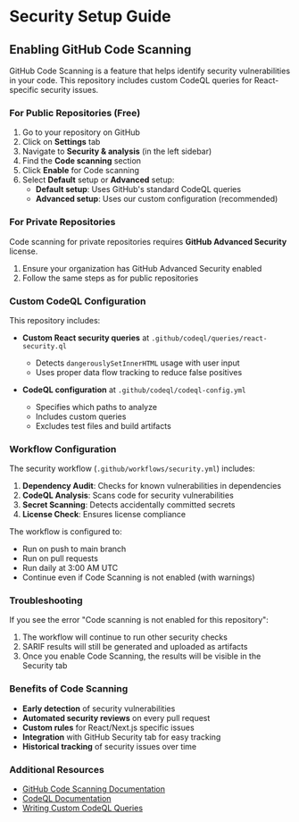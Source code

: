# Security Setup Guide

## Enabling GitHub Code Scanning

GitHub Code Scanning is a feature that helps identify security vulnerabilities in your code. This repository includes custom CodeQL queries for React-specific security issues.

### For Public Repositories (Free)

1. Go to your repository on GitHub
2. Click on **Settings** tab
3. Navigate to **Security & analysis** (in the left sidebar)
4. Find the **Code scanning** section
5. Click **Enable** for Code scanning
6. Select **Default** setup or **Advanced** setup:
   - **Default setup**: Uses GitHub's standard CodeQL queries
   - **Advanced setup**: Uses our custom configuration (recommended)

### For Private Repositories

Code scanning for private repositories requires **GitHub Advanced Security** license.

1. Ensure your organization has GitHub Advanced Security enabled
2. Follow the same steps as for public repositories

### Custom CodeQL Configuration

This repository includes:

- **Custom React security queries** at `.github/codeql/queries/react-security.ql`
  - Detects `dangerouslySetInnerHTML` usage with user input
  - Uses proper data flow tracking to reduce false positives

- **CodeQL configuration** at `.github/codeql/codeql-config.yml`
  - Specifies which paths to analyze
  - Includes custom queries
  - Excludes test files and build artifacts

### Workflow Configuration

The security workflow (`.github/workflows/security.yml`) includes:

1. **Dependency Audit**: Checks for known vulnerabilities in dependencies
2. **CodeQL Analysis**: Scans code for security vulnerabilities
3. **Secret Scanning**: Detects accidentally committed secrets
4. **License Check**: Ensures license compliance

The workflow is configured to:

- Run on push to main branch
- Run on pull requests
- Run daily at 3:00 AM UTC
- Continue even if Code Scanning is not enabled (with warnings)

### Troubleshooting

If you see the error "Code scanning is not enabled for this repository":

1. The workflow will continue to run other security checks
2. SARIF results will still be generated and uploaded as artifacts
3. Once you enable Code Scanning, the results will be visible in the Security tab

### Benefits of Code Scanning

- **Early detection** of security vulnerabilities
- **Automated security reviews** on every pull request
- **Custom rules** for React/Next.js specific issues
- **Integration** with GitHub Security tab for easy tracking
- **Historical tracking** of security issues over time

### Additional Resources

- [GitHub Code Scanning Documentation](https://docs.github.com/en/code-security/code-scanning)
- [CodeQL Documentation](https://codeql.github.com/docs/)
- [Writing Custom CodeQL Queries](https://codeql.github.com/docs/writing-codeql-queries/about-codeql-queries/)

